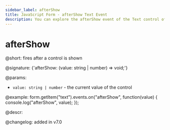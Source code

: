 ```yaml
---
sidebar_label: afterShow
title: JavaScript Form - afterShow Text Event 
description: You can explore the afterShow event of the Text control of Form in the documentation of the DHTMLX JavaScript UI library. Browse developer guides and API reference, try out code examples and live demos, and download a free 30-day evaluation version of DHTMLX Suite 7.
---
```


# afterShow

@short: fires after a control is shown

@signature: {'afterShow: (value: string | number) => void;'} 

@params:
- `value: string | number` - the current value of the control

@example:
form.getItem("text").events.on("afterShow", function(value) {
    console.log("afterShow", value);
});

@descr:

@changelog: added in v7.0

